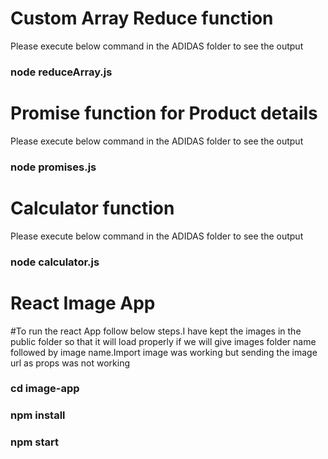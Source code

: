 # Custom Array Reduce function
Please execute below command in the ADIDAS folder to see the output
### node reduceArray.js

# Promise function for Product details
Please execute below command in the ADIDAS folder to see the output

### node promises.js

# Calculator function 
Please execute below command in the ADIDAS folder to see the output

### node calculator.js

# React Image App
 
#To run the react App follow below steps.I have kept the images in the public folder so that it will load properly if we will give images folder name followed by image name.Import image was working but sending the image url as props was not working

### cd image-app
### npm install
### npm start
